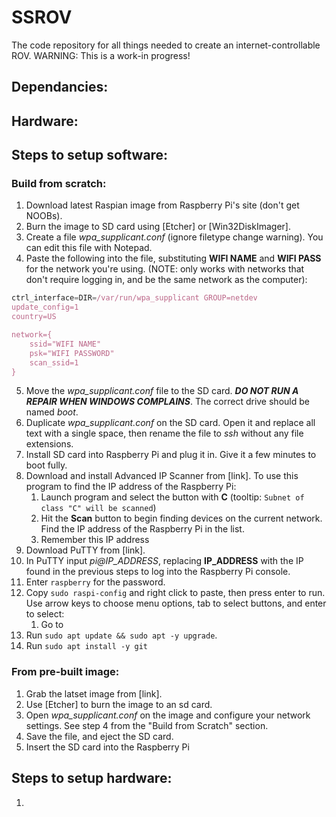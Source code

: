 # SSROV
The code repository for all things needed to create an internet-controllable ROV. 
WARNING: This is a work-in progress!

## Dependancies:

## Hardware:

## Steps to setup software:

### Build from scratch:
1. Download latest Raspian image from Raspberry Pi's site (don't get NOOBs).
1. Burn the image to SD card using [Etcher] or [Win32DiskImager].
1. Create a file *wpa_supplicant.conf* (ignore filetype change warning). You can edit this file with Notepad.
1. Paste the following into the file, substituting **WIFI NAME** and **WIFI PASS** for the network you're using. 
(NOTE: only works with networks that don't require logging in, and be the same network as the computer):
```javascript
ctrl_interface=DIR=/var/run/wpa_supplicant GROUP=netdev
update_config=1
country=US

network={
	ssid="WIFI NAME"
	psk="WIFI PASSWORD"
	scan_ssid=1
}
```
5. Move the *wpa_supplicant.conf* file to the SD card. ***DO NOT RUN A REPAIR WHEN WINDOWS COMPLAINS***. The correct drive should be named *boot*.
1. Duplicate *wpa_supplicant.conf* on the SD card. Open it and replace all text with a single space, then rename the file to *ssh* without any file extensions.
2. Install SD card into Raspberry Pi and plug it in. Give it a few minutes to boot fully. 
3. Download and install Advanced IP Scanner from [link]. To use this program to find the IP address of the Raspberry Pi:
	1. Launch program and select the button with **C** (tooltip: `Subnet of class "C" will be scanned`) 
	2. Hit the **Scan** button to begin finding devices on the current network. Find the IP address of the Raspberry Pi in the list.
	3. Remember this IP address
4. Download PuTTY from [link].
5. In PuTTY input *pi@IP_ADDRESS*, replacing **IP_ADDRESS** with the IP found in the previous steps to log into the Raspberry Pi console.
6. Enter `raspberry` for the password.
7. Copy `sudo raspi-config` and right click to paste, then press enter to run. Use arrow keys to choose menu options, tab to select buttons, and enter to select:
	1. Go to 
2. Run `sudo apt update && sudo apt -y upgrade`.
3. Run `sudo apt install -y git `

<!-- 
Install Rpi Cam Web Interface
Install wiringpi
Install pip
Install sensors
Setup configs (bitbangin)

 -->

### From pre-built image:
1. Grab the latset image from [link].
2. Use [Etcher] to burn the image to an sd card.
3. Open *wpa_supplicant.conf* on the image and configure your network settings. See step 4 from the "Build from Scratch" section.
4. Save the file, and eject the SD card.
5. Insert the SD card into the Raspberry Pi


## Steps to setup hardware:
1. 
